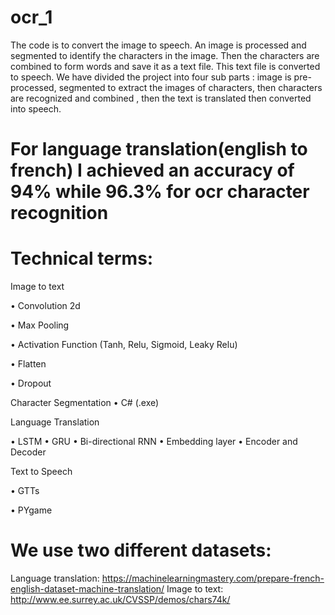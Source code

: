 # ocr_1
The code is to convert the image to speech. An image is processed and segmented to identify the characters in the image. Then the characters are combined to form words and save it as a text file. This text file is converted to speech. We have divided the project into four sub parts : image is pre-processed, segmented to extract the images of characters, then characters are recognized and combined , then the text is translated then converted into speech.
# For language translation(english to french) I achieved an accuracy of 94% while 96.3% for ocr character recognition

# Technical terms:

Image to text

•	Convolution 2d

•	Max Pooling

•	Activation Function (Tanh, Relu, Sigmoid, Leaky Relu)

•	Flatten

•	 Dropout

Character Segmentation
•	C# (.exe)

Language Translation 

•	LSTM
•	GRU
•	Bi-directional RNN
•	Embedding layer
•	Encoder and Decoder

Text to Speech

•	GTTs

•	PYgame    

# We use two different datasets:

Language translation: https://machinelearningmastery.com/prepare-french-english-dataset-machine-translation/
Image to text: http://www.ee.surrey.ac.uk/CVSSP/demos/chars74k/

